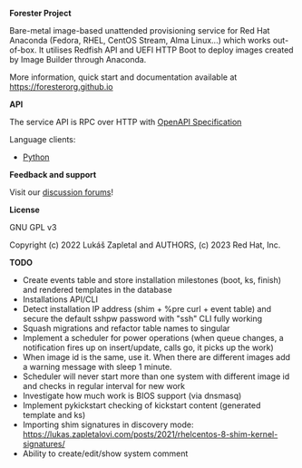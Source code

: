 **Forester Project**

Bare-metal image-based unattended provisioning service for Red Hat Anaconda
(Fedora, RHEL, CentOS Stream, Alma Linux...) which works out-of-box. It
utilises Redfish API and UEFI HTTP Boot to deploy images created by Image
Builder through Anaconda.

More information, quick start and documentation available at
https://foresterorg.github.io

**API**

The service API is RPC over HTTP with [OpenAPI Specification](https://redocly.github.io/redoc/?url=https://raw.githubusercontent.com/foresterorg/forester/main/openapi.gen.yaml)

Language clients:

* [Python](https://github.com/foresterorg/forester-client-python)

**Feedback and support**

Visit our [discussion forums](https://github.com/foresterorg/forester/discussions)!

**License**

GNU GPL v3

Copyright (c) 2022 Lukáš Zapletal and AUTHORS, (c) 2023 Red Hat, Inc.

**TODO**

* Create events table and store installation milestones (boot, ks, finish) and rendered templates in the database
* Installations API/CLI
* Detect installation IP address (shim + %pre curl + event table) and secure the default sshpw password with "ssh" CLI fully working
* Squash migrations and refactor table names to singular
* Implement a scheduler for power operations (when queue changes, a notification fires up on insert/update, calls go, it picks up the work)
* When image id is the same, use it. When there are different images add a warning message with sleep 1 minute.
* Scheduler will never start more than one system with different image id and checks in regular interval for new work
* Investigate how much work is BIOS support (via dnsmasq)
* Implement pykickstart checking of kickstart content (generated template and ks)
* Importing shim signatures in discovery mode: https://lukas.zapletalovi.com/posts/2021/rhelcentos-8-shim-kernel-signatures/
* Ability to create/edit/show system comment
